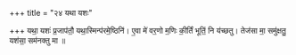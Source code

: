 +++
title = "२४ यथा यशः"

+++
यथा॒ यशः॑ प्र॒जाप॑तौ॒ यथा॒स्मिन्प॑रमे॒ष्ठिनि॑। ए॒वा मे॑ वर॒णो म॒णिः की॒र्तिं भूतिं॒ नि य॑च्छतु। तेज॑सा मा॒ समु॑क्षतु॒ यश॑सा॒ सम॑नक्तु मा ॥